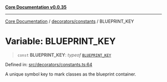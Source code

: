 [**Core Documentation v0.0.35**](../../../README.md)

***

[Core Documentation](../../../modules.md) / [decorators/constants](../README.md) / BLUEPRINT\_KEY

# Variable: BLUEPRINT\_KEY

> `const` **BLUEPRINT\_KEY**: *typeof* [`BLUEPRINT_KEY`](BLUEPRINT_KEY.md)

Defined in: [src/decorators/constants.ts:64](https://github.com/stonemjs/core/blob/83759020101bdf94fc7c7a0d8609e63689d57c0f/src/decorators/constants.ts#L64)

A unique symbol key to mark classes as the blueprint container.
